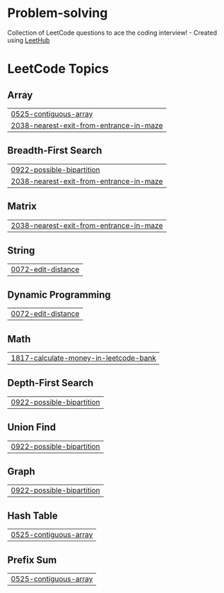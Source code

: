 # Problem-solving
Collection of LeetCode questions to ace the coding interview! - Created using [LeetHub](https://github.com/QasimWani/LeetHub)

<!---LeetCode Topics Start-->
# LeetCode Topics
## Array
|  |
| ------- |
| [0525-contiguous-array](https://github.com/J4wHar/Problem-solving/tree/master/0525-contiguous-array) |
| [2038-nearest-exit-from-entrance-in-maze](https://github.com/J4wHar/Problem-solving/tree/master/2038-nearest-exit-from-entrance-in-maze) |
## Breadth-First Search
|  |
| ------- |
| [0922-possible-bipartition](https://github.com/J4wHar/Problem-solving/tree/master/0922-possible-bipartition) |
| [2038-nearest-exit-from-entrance-in-maze](https://github.com/J4wHar/Problem-solving/tree/master/2038-nearest-exit-from-entrance-in-maze) |
## Matrix
|  |
| ------- |
| [2038-nearest-exit-from-entrance-in-maze](https://github.com/J4wHar/Problem-solving/tree/master/2038-nearest-exit-from-entrance-in-maze) |
## String
|  |
| ------- |
| [0072-edit-distance](https://github.com/J4wHar/Problem-solving/tree/master/0072-edit-distance) |
## Dynamic Programming
|  |
| ------- |
| [0072-edit-distance](https://github.com/J4wHar/Problem-solving/tree/master/0072-edit-distance) |
## Math
|  |
| ------- |
| [1817-calculate-money-in-leetcode-bank](https://github.com/J4wHar/Problem-solving/tree/master/1817-calculate-money-in-leetcode-bank) |
## Depth-First Search
|  |
| ------- |
| [0922-possible-bipartition](https://github.com/J4wHar/Problem-solving/tree/master/0922-possible-bipartition) |
## Union Find
|  |
| ------- |
| [0922-possible-bipartition](https://github.com/J4wHar/Problem-solving/tree/master/0922-possible-bipartition) |
## Graph
|  |
| ------- |
| [0922-possible-bipartition](https://github.com/J4wHar/Problem-solving/tree/master/0922-possible-bipartition) |
## Hash Table
|  |
| ------- |
| [0525-contiguous-array](https://github.com/J4wHar/Problem-solving/tree/master/0525-contiguous-array) |
## Prefix Sum
|  |
| ------- |
| [0525-contiguous-array](https://github.com/J4wHar/Problem-solving/tree/master/0525-contiguous-array) |
<!---LeetCode Topics End-->